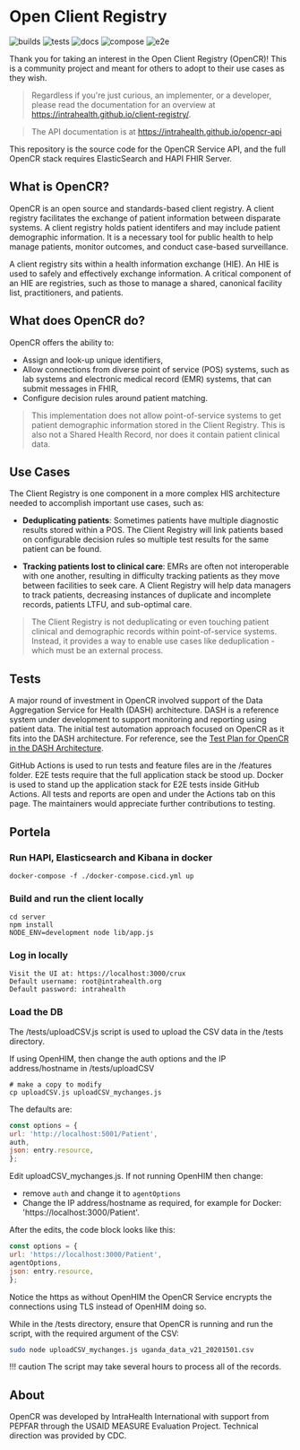 # Open Client Registry 

![builds](https://github.com/intrahealth/client-registry/workflows/build/badge.svg) ![tests](https://github.com/intrahealth/client-registry/workflows/test/badge.svg) ![docs](https://github.com/intrahealth/client-registry/workflows/docs/badge.svg) ![compose](https://github.com/intrahealth/client-registry/workflows/compose/badge.svg) ![e2e](https://github.com/intrahealth/client-registry/workflows/e2e/badge.svg)

Thank you for taking an interest in the Open Client Registry (OpenCR)! This is a community project and meant for others to adopt to their use cases as they wish.

> Regardless if you're just curious, an implementer, or a developer, please read the documentation for an overview at https://intrahealth.github.io/client-registry/.

> The API documentation is at https://intrahealth.github.io/opencr-api

This repository is the source code for the OpenCR Service API, and the full OpenCR stack requires ElasticSearch and HAPI FHIR Server.

## What is OpenCR?

OpenCR is an open source and standards-based client registry. A client registry facilitates the exchange of patient information between disparate systems. A client registry holds patient identifers and may include patient demographic information. It is a necessary tool for public health to help manage patients, monitor outcomes, and conduct case-based surveillance.

A client registry sits within a health information exchange (HIE). An HIE is used to safely and effectively exchange information. A critical component of an HIE are registries, such as those to manage a shared, canonical facility list, practitioners, and patients. 

## What does OpenCR do?

OpenCR offers the ability to:

* Assign and look-up unique identifiers,
* Allow connections from diverse point of service (POS) systems, such as lab systems and electronic medical record (EMR) systems, that can submit messages in FHIR,
* Configure decision rules around patient matching.

> This implementation does not allow point-of-service systems to get patient demographic information stored in the Client Registry. This is also not a Shared Health Record, nor does it contain patient clinical data.

## Use Cases

The Client Registry is one component in a more complex HIS architecture needed to accomplish important use cases, such as:

* **Deduplicating patients**: Sometimes patients have multiple diagnostic results stored within a POS. The Client Registry will link patients based on configurable decision rules so multiple test results for the same patient can be found. 

* **Tracking patients lost to clinical care**: EMRs are often not interoperable with one another, resulting in difficulty tracking patients as they move between facilities to seek care. A Client Registry will help data managers to track patients, decreasing instances of duplicate and incomplete records, patients LTFU, and sub-optimal care. 

> The Client Registry is not deduplicating or even touching patient clinical and demographic records within point-of-service systems. Instead, it provides a way to enable use cases like deduplication - which must be an external process. 

## Tests

A major round of investment in OpenCR involved support of the Data Aggregation Service for Health (DASH) architecture. DASH is a reference system under development to support monitoring and reporting using patient data. The initial test automation approach focused on OpenCR as it fits into the DASH architecture. For reference, see the [Test Plan for OpenCR in the DASH Architecture](https://docs.google.com/document/d/1nyTKGSYGMvKz-FjEFt6gD9fxNwIuN0iEN83A8XQnK2o). 

GitHub Actions is used to run tests and feature files are in the /features folder. E2E tests require that the full application stack be stood up. Docker is used to stand up the application stack for E2E tests inside GitHub Actions. All tests and reports are open and under the Actions tab on this page. The maintainers would appreciate further contributions to testing.


## Portela

### Run HAPI, Elasticsearch and Kibana in docker

```
docker-compose -f ./docker-compose.cicd.yml up
```

### Build and run the client locally

```
cd server                                                   
npm install
NODE_ENV=development node lib/app.js
```

### Log in locally

```
Visit the UI at: https://localhost:3000/crux
Default username: root@intrahealth.org
Default password: intrahealth
```

### Load the DB

The /tests/uploadCSV.js script is used to upload the CSV data in the /tests directory.

If using OpenHIM, then change the auth options and the IP address/hostname in /tests/uploadCSV

```
# make a copy to modify
cp uploadCSV.js uploadCSV_mychanges.js
```

The defaults are:
```js
const options = {
url: 'http://localhost:5001/Patient',
auth,
json: entry.resource,
};
```

Edit uploadCSV_mychanges.js. If not running OpenHIM then change:
* remove `auth` and change it to `agentOptions`
* Change the IP address/hostname as required, for example for Docker: 'https://localhost:3000/Patient'.

After the edits, the code block looks like this:
```js
const options = {
url: 'https://localhost:3000/Patient',
agentOptions,
json: entry.resource,
};
```

Notice the https as without OpenHIM the OpenCR Service encrypts the connections using TLS instead of OpenHIM doing so.

While in the /tests directory, ensure that OpenCR is running and run the script, with the required argument of the CSV:

```bash
sudo node uploadCSV_mychanges.js uganda_data_v21_20201501.csv
```

!!! caution
    The script may take several hours to process all of the records.



## About

OpenCR was developed by IntraHealth International with support from PEPFAR through the USAID MEASURE Evaluation Project. Technical direction was provided by CDC. 

